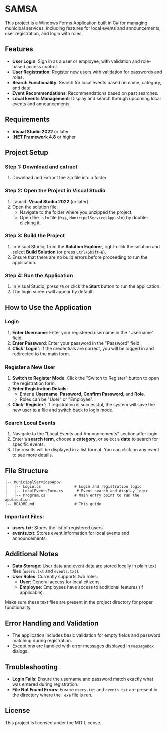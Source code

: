 # SAMSA

This project is a Windows Forms Application built in C# for managing municipal services, including features for local events and announcements, user registration, and login with roles.

## Features
- **User Login**: Sign in as a user or employee, with validation and role-based access control.
- **User Registration**: Register new users with validation for passwords and roles.
- **Search Functionality**: Search for local events based on name, category, and date.
- **Event Recommendations**: Recommendations based on past searches.
- **Local Events Management**: Display and search through upcoming local events and announcements.

## Requirements
- **Visual Studio 2022** or later
- **.NET Framework 4.8** or higher

## Project Setup

### Step 1: Download and extract
1. Download and Extract the zip file into a folder

### Step 2: Open the Project in Visual Studio
1. Launch **Visual Studio 2022** (or later).
2. Open the solution file:
   - Navigate to the folder where you unzipped the project.
   - Open the `.sln` file (e.g., `MunicipalServicesApp.sln`) by double-clicking it.

### Step 3: Build the Project
1. In Visual Studio, from the **Solution Explorer**, right-click the solution and select **Build Solution** (or press `Ctrl+Shift+B`).
2. Ensure that there are no build errors before proceeding to run the application.

### Step 4: Run the Application
1. In Visual Studio, press `F5` or click the **Start** button to run the application.
2. The login screen will appear by default.

## How to Use the Application

### Login
1. **Enter Username**: Enter your registered username in the "Username" field.
2. **Enter Password**: Enter your password in the "Password" field.
3. **Click 'Login'**: If the credentials are correct, you will be logged in and redirected to the main form.

### Register a New User
1. **Switch to Register Mode**: Click the "Switch to Register" button to open the registration form.
2. **Enter Registration Details**:
   - Enter a **Username**, **Password**, **Confirm Password**, and **Role**.
   - Roles can be "User" or "Employee".
3. **Click 'Register'**: If registration is successful, the system will save the new user to a file and switch back to login mode.

### Search Local Events
1. Navigate to the "Local Events and Announcements" section after login.
2. Enter a **search term**, choose a **category**, or select a **date** to search for specific events.
3. The results will be displayed in a list format. You can click on any event to see more details.

## File Structure

```
|-- MunicipalServicesApp/
|   |-- Login.cs               # Login and registration logic
|   |-- LocalEventsForm.cs      # Event search and display logic
|   |-- Program.cs             # Main entry point to run the application
|-- README.md                  # This guide
```

### Important Files:
- **users.txt**: Stores the list of registered users.
- **events.txt**: Stores event information for local events and announcements.

## Additional Notes

- **Data Storage**: User data and event data are stored locally in plain text files (`users.txt` and `events.txt`).
- **User Roles**: Currently supports two roles:
  - **User**: General access for local citizens.
  - **Employee**: Employees have access to additional features (if applicable).
  
Make sure these text files are present in the project directory for proper functionality.

## Error Handling and Validation
- The application includes basic validation for empty fields and password matching during registration.
- Exceptions are handled with error messages displayed in `MessageBox` dialogs.

## Troubleshooting
- **Login Fails**: Ensure the username and password match exactly what was entered during registration.
- **File Not Found Errors**: Ensure `users.txt` and `events.txt` are present in the directory where the `.exe` file is run.

## License
This project is licensed under the MIT License.
